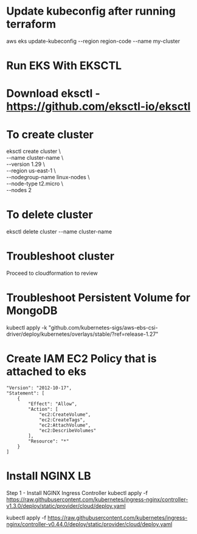 # Update kubeconfig after running terraform
aws eks update-kubeconfig --region region-code --name my-cluster

# Run EKS With EKSCTL
# Download eksctl - https://github.com/eksctl-io/eksctl
# To create cluster
eksctl create cluster \\\
--name cluster-name \\\
--version 1.29 \\\
--region us-east-1 \\\
--nodegroup-name linux-nodes \\\
--node-type t2.micro \\\
--nodes 2

# To delete cluster
eksctl delete cluster --name cluster-name

# Troubleshoot cluster
Proceed to cloudformation to review

# Troubleshoot Persistent Volume for MongoDB
kubectl apply -k "github.com/kubernetes-sigs/aws-ebs-csi-driver/deploy/kubernetes/overlays/stable/?ref=release-1.27"

# Create IAM EC2 Policy that is attached to eks

    "Version": "2012-10-17",
    "Statement": [
        {
            "Effect": "Allow",
            "Action": [
                "ec2:CreateVolume",
                "ec2:CreateTags",
                "ec2:AttachVolume",
                "ec2:DescribeVolumes"
            ],
            "Resource": "*"
        }
    ]


# Install NGINX LB
Step 1 - Install NGINX Ingress Controller
kubectl apply -f https://raw.githubusercontent.com/kubernetes/ingress-nginx/controller-v1.3.0/deploy/static/provider/cloud/deploy.yaml

kubectl apply -f https://raw.githubusercontent.com/kubernetes/ingress-nginx/controller-v0.44.0/deploy/static/provider/cloud/deploy.yaml

